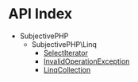 API Index
=========

* SubjectivePHP
    * SubjectivePHP\Linq
        * [SelectIterator](SubjectivePHP-Linq-SelectIterator.md)
        * [InvalidOperationException](SubjectivePHP-Linq-InvalidOperationException.md)
        * [LinqCollection](SubjectivePHP-Linq-LinqCollection.md)

